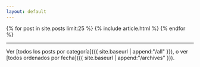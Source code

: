 ```yaml
---
layout: default
---
```


{% for post in site.posts limit:25 %}
{% include article.html %}
{% endfor %}

<hr>

Ver [todos los posts por categoría]({{ site.baseurl | append:"/all" }}), o ver
[todos ordenados por fecha]({{ site.baseurl | append:"/archives" }}).
